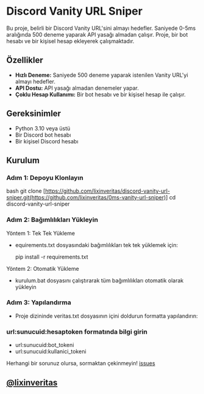 # Discord Vanity URL Sniper

Bu proje, belirli bir Discord Vanity URL'sini almayı hedefler. Saniyede 0-5ms aralığında 500 deneme yaparak API yasağı almadan çalışır. Proje, bir bot hesabı ve bir kişisel hesap ekleyerek çalışmaktadır.

## Özellikler

- **Hızlı Deneme:** Saniyede 500 deneme yaparak istenilen Vanity URL'yi almayı hedefler.
- **API Dostu:** API yasağı almadan denemeler yapar.
- **Çoklu Hesap Kullanımı:** Bir bot hesabı ve bir kişisel hesap ile çalışır.

## Gereksinimler

- Python 3.10 veya üstü
- Bir Discord bot hesabı
- Bir kişisel Discord hesabı

## Kurulum

### Adım 1: Depoyu Klonlayın

bash
git clone [https://github.com/lixinveritas/discord-vanity-url-sniper.git(https://github.com/lixinveritas/0ms-vanity-url-sniper)]
cd discord-vanity-url-sniper

### Adım 2: Bağımlılıkları Yükleyin

Yöntem 1: Tek Tek Yükleme
- equirements.txt dosyasındaki bağımlılıkları tek tek yüklemek için:

  pip install -r requirements.txt

Yöntem 2: Otomatik Yükleme
- kurulum.bat dosyasını çalıştırarak tüm bağımlılıkları otomatik olarak yükleyin

### Adım 3: Yapılandırma
- Proje dizininde veritas.txt dosyasının içini doldurun formatta yapılandırın:

### url:sunucuid:hesaptoken formatında bilgi girin
- url:sunucuid:bot_tokeni
- url:sunucuid:kullanici_tokeni

Herhangi bir sorunuz olursa, sormaktan çekinmeyin! 
[issues](https://github.com/lixinveritas/0ms-vanity-url-sniper/issues)

## [@lixinveritas](https://discordapp.com/users/718287701987688491)

